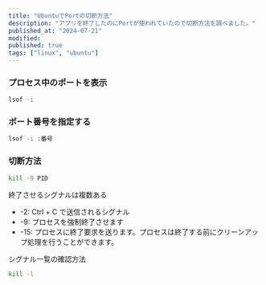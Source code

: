 ```yaml
---
title: "UbuntuでPortの切断方法"
description: "アプリを終了したのにPortが使われていたので切断方法を調べました。"
published_at: "2024-07-21"
modified:
published: true
tags: ["linux", "ubuntu"]
---
```


### プロセス中のポートを表示

```bash
lsof -i
```

### ポート番号を指定する

```bash
lsof -i :番号
```

### 切断方法

```bash
kill -9 PID
```

終了させるシグナルは複数ある

- -2: Ctrl + C で送信されるシグナル
- -9: プロセスを強制終了させます
- -15: プロセスに終了要求を送ります。プロセスは終了する前にクリーンアップ処理を行うことができます。

シグナル一覧の確認方法

```bash
kill -l
```
